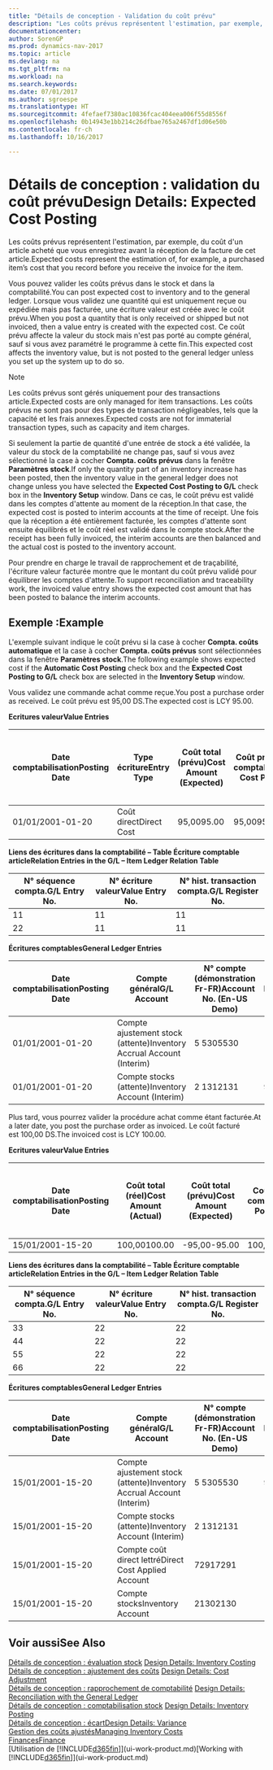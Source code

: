 ```yaml
---
title: "Détails de conception - Validation du coût prévu"
description: "Les coûts prévus représentent l'estimation, par exemple, du coût d'un article acheté que vous enregistrez avant la réception de la facture de cet article."
documentationcenter: 
author: SorenGP
ms.prod: dynamics-nav-2017
ms.topic: article
ms.devlang: na
ms.tgt_pltfrm: na
ms.workload: na
ms.search.keywords: 
ms.date: 07/01/2017
ms.author: sgroespe
ms.translationtype: HT
ms.sourcegitcommit: 4fefaef7380ac10836fcac404eea006f55d8556f
ms.openlocfilehash: 0b14943e1bb214c26dfbae765a2467df1d06e50b
ms.contentlocale: fr-ch
ms.lasthandoff: 10/16/2017

---
```

# <a name="design-details-expected-cost-posting"></a><span data-ttu-id="50409-103">Détails de conception : validation du coût prévu</span><span class="sxs-lookup"><span data-stu-id="50409-103">Design Details: Expected Cost Posting</span></span>
<span data-ttu-id="50409-104">Les coûts prévus représentent l'estimation, par exemple, du coût d'un article acheté que vous enregistrez avant la réception de la facture de cet article.</span><span class="sxs-lookup"><span data-stu-id="50409-104">Expected costs represent the estimation of, for example, a purchased item’s cost that you record before you receive the invoice for the item.</span></span>  

 <span data-ttu-id="50409-105">Vous pouvez valider les coûts prévus dans le stock et dans la comptabilité.</span><span class="sxs-lookup"><span data-stu-id="50409-105">You can post expected cost to inventory and to the general ledger.</span></span> <span data-ttu-id="50409-106">Lorsque vous validez une quantité qui est uniquement reçue ou expédiée mais pas facturée, une écriture valeur est créée avec le coût prévu.</span><span class="sxs-lookup"><span data-stu-id="50409-106">When you post a quantity that is only received or shipped but not invoiced, then a value entry is created with the expected cost.</span></span> <span data-ttu-id="50409-107">Ce coût prévu affecte la valeur du stock mais n'est pas porté au compte général, sauf si vous avez paramétré le programme à cette fin.</span><span class="sxs-lookup"><span data-stu-id="50409-107">This expected cost affects the inventory value, but is not posted to the general ledger unless you set up the system up to do so.</span></span>  

> [!NOTE]  
>  <span data-ttu-id="50409-108">Les coûts prévus sont gérés uniquement pour des transactions article.</span><span class="sxs-lookup"><span data-stu-id="50409-108">Expected costs are only managed for item transactions.</span></span> <span data-ttu-id="50409-109">Les coûts prévus ne sont pas pour des types de transaction négligeables, tels que la capacité et les frais annexes.</span><span class="sxs-lookup"><span data-stu-id="50409-109">Expected costs are not for immaterial transaction types, such as capacity and item charges.</span></span>  

 <span data-ttu-id="50409-110">Si seulement la partie de quantité d'une entrée de stock a été validée, la valeur du stock de la comptabilité ne change pas, sauf si vous avez sélectionné la case à cocher **Compta. coûts prévus** dans la fenêtre **Paramètres stock**.</span><span class="sxs-lookup"><span data-stu-id="50409-110">If only the quantity part of an inventory increase has been posted, then the inventory value in the general ledger does not change unless you have selected the **Expected Cost Posting to G/L** check box in the **Inventory Setup** window.</span></span> <span data-ttu-id="50409-111">Dans ce cas, le coût prévu est validé dans les comptes d'attente au moment de la réception.</span><span class="sxs-lookup"><span data-stu-id="50409-111">In that case, the expected cost is posted to interim accounts at the time of receipt.</span></span> <span data-ttu-id="50409-112">Une fois que la réception a été entièrement facturée, les comptes d'attente sont ensuite équilibrés et le coût réel est validé dans le compte stock.</span><span class="sxs-lookup"><span data-stu-id="50409-112">After the receipt has been fully invoiced, the interim accounts are then balanced and the actual cost is posted to the inventory account.</span></span>  

 <span data-ttu-id="50409-113">Pour prendre en charge le travail de rapprochement et de traçabilité, l'écriture valeur facturée montre que le montant du coût prévu validé pour équilibrer les comptes d'attente.</span><span class="sxs-lookup"><span data-stu-id="50409-113">To support reconciliation and traceability work, the invoiced value entry shows the expected cost amount that has been posted to balance the interim accounts.</span></span>  

## <a name="example"></a><span data-ttu-id="50409-114">Exemple :</span><span class="sxs-lookup"><span data-stu-id="50409-114">Example</span></span>  
 <span data-ttu-id="50409-115">L'exemple suivant indique le coût prévu si la case à cocher **Compta. coûts automatique** et la case à cocher **Compta. coûts prévus** sont sélectionnées dans la fenêtre **Paramètres stock**.</span><span class="sxs-lookup"><span data-stu-id="50409-115">The following example shows expected cost if the **Automatic Cost Posting** check box and the **Expected Cost Posting to G/L** check box are selected in the **Inventory Setup** window.</span></span>  

 <span data-ttu-id="50409-116">Vous validez une commande achat comme reçue.</span><span class="sxs-lookup"><span data-stu-id="50409-116">You post a purchase order as received.</span></span> <span data-ttu-id="50409-117">Le coût prévu est 95,00 DS.</span><span class="sxs-lookup"><span data-stu-id="50409-117">The expected cost is LCY 95.00.</span></span>  

 <span data-ttu-id="50409-118">**Ecritures valeur**</span><span class="sxs-lookup"><span data-stu-id="50409-118">**Value Entries**</span></span>  

|<span data-ttu-id="50409-119">Date comptabilisation</span><span class="sxs-lookup"><span data-stu-id="50409-119">Posting Date</span></span>|<span data-ttu-id="50409-120">Type écriture</span><span class="sxs-lookup"><span data-stu-id="50409-120">Entry Type</span></span>|<span data-ttu-id="50409-121">Coût total (prévu)</span><span class="sxs-lookup"><span data-stu-id="50409-121">Cost Amount (Expected)</span></span>|<span data-ttu-id="50409-122">Coût prévu validé en comptabilité</span><span class="sxs-lookup"><span data-stu-id="50409-122">Expected Cost Posted to G/L</span></span>|<span data-ttu-id="50409-123">Coût prévu</span><span class="sxs-lookup"><span data-stu-id="50409-123">Expected Cost</span></span>|<span data-ttu-id="50409-124">N° séquence écriture comptable article</span><span class="sxs-lookup"><span data-stu-id="50409-124">Item Ledger Entry No.</span></span>|<span data-ttu-id="50409-125">Numéro de la séquence</span><span class="sxs-lookup"><span data-stu-id="50409-125">Entry No.</span></span>|  
|------------------|----------------|------------------------------|----------------------------------|-------------------|---------------------------|---------------|  
|<span data-ttu-id="50409-126">01/01/20</span><span class="sxs-lookup"><span data-stu-id="50409-126">01-01-20</span></span>|<span data-ttu-id="50409-127">Coût direct</span><span class="sxs-lookup"><span data-stu-id="50409-127">Direct Cost</span></span>|<span data-ttu-id="50409-128">95,00</span><span class="sxs-lookup"><span data-stu-id="50409-128">95.00</span></span>|<span data-ttu-id="50409-129">95,00</span><span class="sxs-lookup"><span data-stu-id="50409-129">95.00</span></span>|<span data-ttu-id="50409-130">Oui</span><span class="sxs-lookup"><span data-stu-id="50409-130">Yes</span></span>|<span data-ttu-id="50409-131">1</span><span class="sxs-lookup"><span data-stu-id="50409-131">1</span></span>|<span data-ttu-id="50409-132">1</span><span class="sxs-lookup"><span data-stu-id="50409-132">1</span></span>|  

 <span data-ttu-id="50409-133">**Liens des écritures dans la comptabilité – Table Écriture comptable article**</span><span class="sxs-lookup"><span data-stu-id="50409-133">**Relation Entries in the G/L – Item Ledger Relation Table**</span></span>  

|<span data-ttu-id="50409-134">N° séquence compta.</span><span class="sxs-lookup"><span data-stu-id="50409-134">G/L Entry No.</span></span>|<span data-ttu-id="50409-135">N° écriture valeur</span><span class="sxs-lookup"><span data-stu-id="50409-135">Value Entry No.</span></span>|<span data-ttu-id="50409-136">N° hist. transaction compta.</span><span class="sxs-lookup"><span data-stu-id="50409-136">G/L Register No.</span></span>|  
|--------------------|---------------------|-----------------------|  
|<span data-ttu-id="50409-137">1</span><span class="sxs-lookup"><span data-stu-id="50409-137">1</span></span>|<span data-ttu-id="50409-138">1</span><span class="sxs-lookup"><span data-stu-id="50409-138">1</span></span>|<span data-ttu-id="50409-139">1</span><span class="sxs-lookup"><span data-stu-id="50409-139">1</span></span>|  
|<span data-ttu-id="50409-140">2</span><span class="sxs-lookup"><span data-stu-id="50409-140">2</span></span>|<span data-ttu-id="50409-141">1</span><span class="sxs-lookup"><span data-stu-id="50409-141">1</span></span>|<span data-ttu-id="50409-142">1</span><span class="sxs-lookup"><span data-stu-id="50409-142">1</span></span>|  

 <span data-ttu-id="50409-143">**Écritures comptables**</span><span class="sxs-lookup"><span data-stu-id="50409-143">**General Ledger Entries**</span></span>  

|<span data-ttu-id="50409-144">Date comptabilisation</span><span class="sxs-lookup"><span data-stu-id="50409-144">Posting Date</span></span>|<span data-ttu-id="50409-145">Compte général</span><span class="sxs-lookup"><span data-stu-id="50409-145">G/L Account</span></span>|<span data-ttu-id="50409-146">N° compte (démonstration Fr-FR)</span><span class="sxs-lookup"><span data-stu-id="50409-146">Account No. (En-US Demo)</span></span>|<span data-ttu-id="50409-147">Montant</span><span class="sxs-lookup"><span data-stu-id="50409-147">Amount</span></span>|<span data-ttu-id="50409-148">Numéro de la séquence</span><span class="sxs-lookup"><span data-stu-id="50409-148">Entry No.</span></span>|  
|------------------|------------------|---------------------------------|------------|---------------|  
|<span data-ttu-id="50409-149">01/01/20</span><span class="sxs-lookup"><span data-stu-id="50409-149">01-01-20</span></span>|<span data-ttu-id="50409-150">Compte ajustement stock (attente)</span><span class="sxs-lookup"><span data-stu-id="50409-150">Inventory Accrual Account (Interim)</span></span>|<span data-ttu-id="50409-151">5 530</span><span class="sxs-lookup"><span data-stu-id="50409-151">5530</span></span>|<span data-ttu-id="50409-152">-95,00</span><span class="sxs-lookup"><span data-stu-id="50409-152">-95.00</span></span>|<span data-ttu-id="50409-153">2</span><span class="sxs-lookup"><span data-stu-id="50409-153">2</span></span>|  
|<span data-ttu-id="50409-154">01/01/20</span><span class="sxs-lookup"><span data-stu-id="50409-154">01-01-20</span></span>|<span data-ttu-id="50409-155">Compte stocks (attente)</span><span class="sxs-lookup"><span data-stu-id="50409-155">Inventory Account (Interim)</span></span>|<span data-ttu-id="50409-156">2 131</span><span class="sxs-lookup"><span data-stu-id="50409-156">2131</span></span>|<span data-ttu-id="50409-157">95,00</span><span class="sxs-lookup"><span data-stu-id="50409-157">95.00</span></span>|<span data-ttu-id="50409-158">1</span><span class="sxs-lookup"><span data-stu-id="50409-158">1</span></span>|  

 <span data-ttu-id="50409-159">Plus tard, vous pourrez valider la procédure achat comme étant facturée.</span><span class="sxs-lookup"><span data-stu-id="50409-159">At a later date, you post the purchase order as invoiced.</span></span> <span data-ttu-id="50409-160">Le coût facturé est 100,00 DS.</span><span class="sxs-lookup"><span data-stu-id="50409-160">The invoiced cost is LCY 100.00.</span></span>  

 <span data-ttu-id="50409-161">**Ecritures valeur**</span><span class="sxs-lookup"><span data-stu-id="50409-161">**Value Entries**</span></span>  

|<span data-ttu-id="50409-162">Date comptabilisation</span><span class="sxs-lookup"><span data-stu-id="50409-162">Posting Date</span></span>|<span data-ttu-id="50409-163">Coût total (réel)</span><span class="sxs-lookup"><span data-stu-id="50409-163">Cost Amount (Actual)</span></span>|<span data-ttu-id="50409-164">Coût total (prévu)</span><span class="sxs-lookup"><span data-stu-id="50409-164">Cost Amount (Expected)</span></span>|<span data-ttu-id="50409-165">Coût validé en comptabilité</span><span class="sxs-lookup"><span data-stu-id="50409-165">Cost Posted to G/L</span></span>|<span data-ttu-id="50409-166">Coût prévu</span><span class="sxs-lookup"><span data-stu-id="50409-166">Expected Cost</span></span>|<span data-ttu-id="50409-167">N° séquence écriture comptable article</span><span class="sxs-lookup"><span data-stu-id="50409-167">Item Ledger Entry No.</span></span>|<span data-ttu-id="50409-168">Numéro de la séquence</span><span class="sxs-lookup"><span data-stu-id="50409-168">Entry No.</span></span>|  
|------------------|----------------------------|------------------------------|-------------------------|-------------------|---------------------------|---------------|  
|<span data-ttu-id="50409-169">15/01/20</span><span class="sxs-lookup"><span data-stu-id="50409-169">01-15-20</span></span>|<span data-ttu-id="50409-170">100,00</span><span class="sxs-lookup"><span data-stu-id="50409-170">100.00</span></span>|<span data-ttu-id="50409-171">-95,00</span><span class="sxs-lookup"><span data-stu-id="50409-171">-95.00</span></span>|<span data-ttu-id="50409-172">100,00</span><span class="sxs-lookup"><span data-stu-id="50409-172">100.00</span></span>|<span data-ttu-id="50409-173">Non</span><span class="sxs-lookup"><span data-stu-id="50409-173">No</span></span>|<span data-ttu-id="50409-174">1</span><span class="sxs-lookup"><span data-stu-id="50409-174">1</span></span>|<span data-ttu-id="50409-175">2</span><span class="sxs-lookup"><span data-stu-id="50409-175">2</span></span>|  

 <span data-ttu-id="50409-176">**Liens des écritures dans la comptabilité – Table Écriture comptable article**</span><span class="sxs-lookup"><span data-stu-id="50409-176">**Relation Entries in the G/L – Item Ledger Relation Table**</span></span>  

|<span data-ttu-id="50409-177">N° séquence compta.</span><span class="sxs-lookup"><span data-stu-id="50409-177">G/L Entry No.</span></span>|<span data-ttu-id="50409-178">N° écriture valeur</span><span class="sxs-lookup"><span data-stu-id="50409-178">Value Entry No.</span></span>|<span data-ttu-id="50409-179">N° hist. transaction compta.</span><span class="sxs-lookup"><span data-stu-id="50409-179">G/L Register No.</span></span>|  
|--------------------|---------------------|-----------------------|  
|<span data-ttu-id="50409-180">3</span><span class="sxs-lookup"><span data-stu-id="50409-180">3</span></span>|<span data-ttu-id="50409-181">2</span><span class="sxs-lookup"><span data-stu-id="50409-181">2</span></span>|<span data-ttu-id="50409-182">2</span><span class="sxs-lookup"><span data-stu-id="50409-182">2</span></span>|  
|<span data-ttu-id="50409-183">4</span><span class="sxs-lookup"><span data-stu-id="50409-183">4</span></span>|<span data-ttu-id="50409-184">2</span><span class="sxs-lookup"><span data-stu-id="50409-184">2</span></span>|<span data-ttu-id="50409-185">2</span><span class="sxs-lookup"><span data-stu-id="50409-185">2</span></span>|  
|<span data-ttu-id="50409-186">5</span><span class="sxs-lookup"><span data-stu-id="50409-186">5</span></span>|<span data-ttu-id="50409-187">2</span><span class="sxs-lookup"><span data-stu-id="50409-187">2</span></span>|<span data-ttu-id="50409-188">2</span><span class="sxs-lookup"><span data-stu-id="50409-188">2</span></span>|  
|<span data-ttu-id="50409-189">6</span><span class="sxs-lookup"><span data-stu-id="50409-189">6</span></span>|<span data-ttu-id="50409-190">2</span><span class="sxs-lookup"><span data-stu-id="50409-190">2</span></span>|<span data-ttu-id="50409-191">2</span><span class="sxs-lookup"><span data-stu-id="50409-191">2</span></span>|  

 <span data-ttu-id="50409-192">**Écritures comptables**</span><span class="sxs-lookup"><span data-stu-id="50409-192">**General Ledger Entries**</span></span>  

|<span data-ttu-id="50409-193">Date comptabilisation</span><span class="sxs-lookup"><span data-stu-id="50409-193">Posting Date</span></span>|<span data-ttu-id="50409-194">Compte général</span><span class="sxs-lookup"><span data-stu-id="50409-194">G/L Account</span></span>|<span data-ttu-id="50409-195">N° compte (démonstration Fr-FR)</span><span class="sxs-lookup"><span data-stu-id="50409-195">Account No. (En-US Demo)</span></span>|<span data-ttu-id="50409-196">Montant</span><span class="sxs-lookup"><span data-stu-id="50409-196">Amount</span></span>|<span data-ttu-id="50409-197">Numéro de la séquence</span><span class="sxs-lookup"><span data-stu-id="50409-197">Entry No.</span></span>|  
|------------------|------------------|---------------------------------|------------|---------------|  
|<span data-ttu-id="50409-198">15/01/20</span><span class="sxs-lookup"><span data-stu-id="50409-198">01-15-20</span></span>|<span data-ttu-id="50409-199">Compte ajustement stock (attente)</span><span class="sxs-lookup"><span data-stu-id="50409-199">Inventory Accrual Account (Interim)</span></span>|<span data-ttu-id="50409-200">5 530</span><span class="sxs-lookup"><span data-stu-id="50409-200">5530</span></span>|<span data-ttu-id="50409-201">95,00</span><span class="sxs-lookup"><span data-stu-id="50409-201">95.00</span></span>|<span data-ttu-id="50409-202">4</span><span class="sxs-lookup"><span data-stu-id="50409-202">4</span></span>|  
|<span data-ttu-id="50409-203">15/01/20</span><span class="sxs-lookup"><span data-stu-id="50409-203">01-15-20</span></span>|<span data-ttu-id="50409-204">Compte stocks (attente)</span><span class="sxs-lookup"><span data-stu-id="50409-204">Inventory Account (Interim)</span></span>|<span data-ttu-id="50409-205">2 131</span><span class="sxs-lookup"><span data-stu-id="50409-205">2131</span></span>|<span data-ttu-id="50409-206">-95,00</span><span class="sxs-lookup"><span data-stu-id="50409-206">-95.00</span></span>|<span data-ttu-id="50409-207">3</span><span class="sxs-lookup"><span data-stu-id="50409-207">3</span></span>|  
|<span data-ttu-id="50409-208">15/01/20</span><span class="sxs-lookup"><span data-stu-id="50409-208">01-15-20</span></span>|<span data-ttu-id="50409-209">Compte coût direct lettré</span><span class="sxs-lookup"><span data-stu-id="50409-209">Direct Cost Applied Account</span></span>|<span data-ttu-id="50409-210">7291</span><span class="sxs-lookup"><span data-stu-id="50409-210">7291</span></span>|<span data-ttu-id="50409-211">-100</span><span class="sxs-lookup"><span data-stu-id="50409-211">-100</span></span>|<span data-ttu-id="50409-212">6</span><span class="sxs-lookup"><span data-stu-id="50409-212">6</span></span>|  
|<span data-ttu-id="50409-213">15/01/20</span><span class="sxs-lookup"><span data-stu-id="50409-213">01-15-20</span></span>|<span data-ttu-id="50409-214">Compte stocks</span><span class="sxs-lookup"><span data-stu-id="50409-214">Inventory Account</span></span>|<span data-ttu-id="50409-215">2130</span><span class="sxs-lookup"><span data-stu-id="50409-215">2130</span></span>|<span data-ttu-id="50409-216">100</span><span class="sxs-lookup"><span data-stu-id="50409-216">100</span></span>|<span data-ttu-id="50409-217">5</span><span class="sxs-lookup"><span data-stu-id="50409-217">5</span></span>|  

## <a name="see-also"></a><span data-ttu-id="50409-218">Voir aussi</span><span class="sxs-lookup"><span data-stu-id="50409-218">See Also</span></span>
 <span data-ttu-id="50409-219">[Détails de conception : évaluation stock](design-details-inventory-costing.md) </span><span class="sxs-lookup"><span data-stu-id="50409-219">[Design Details: Inventory Costing](design-details-inventory-costing.md) </span></span>  
 <span data-ttu-id="50409-220">[Détails de conception : ajustement des coûts](design-details-cost-adjustment.md) </span><span class="sxs-lookup"><span data-stu-id="50409-220">[Design Details: Cost Adjustment](design-details-cost-adjustment.md) </span></span>  
 <span data-ttu-id="50409-221">[Détails de conception : rapprochement de comptabilité](design-details-reconciliation-with-the-general-ledger.md) </span><span class="sxs-lookup"><span data-stu-id="50409-221">[Design Details: Reconciliation with the General Ledger](design-details-reconciliation-with-the-general-ledger.md) </span></span>  
 <span data-ttu-id="50409-222">[Détails de conception : comptabilisation stock](design-details-inventory-posting.md) </span><span class="sxs-lookup"><span data-stu-id="50409-222">[Design Details: Inventory Posting](design-details-inventory-posting.md) </span></span>  
 [<span data-ttu-id="50409-223">Détails de conception : écart</span><span class="sxs-lookup"><span data-stu-id="50409-223">Design Details: Variance</span></span>](design-details-variance.md)  
 [<span data-ttu-id="50409-224">Gestion des coûts ajustés</span><span class="sxs-lookup"><span data-stu-id="50409-224">Managing Inventory Costs</span></span>](finance-manage-inventory-costs.md)  
 [<span data-ttu-id="50409-225">Finances</span><span class="sxs-lookup"><span data-stu-id="50409-225">Finance</span></span>](finance.md)  
 <span data-ttu-id="50409-226">[Utilisation de [!INCLUDE[d365fin](includes/d365fin_md.md)]](ui-work-product.md)</span><span class="sxs-lookup"><span data-stu-id="50409-226">[Working with [!INCLUDE[d365fin](includes/d365fin_md.md)]](ui-work-product.md)</span></span>

